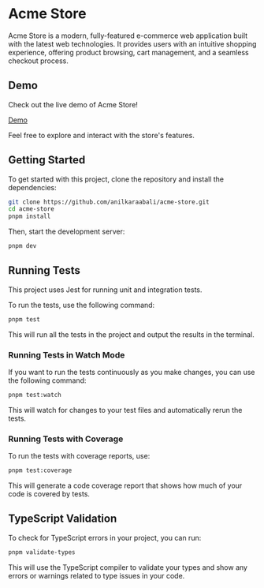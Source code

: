 # Acme Store

Acme Store is a modern, fully-featured e-commerce web application built with the latest web technologies. It provides users with an intuitive shopping experience, offering product browsing, cart management, and a seamless checkout process.

## Demo

Check out the live demo of Acme Store!

[Demo](https://acme-store-kappa.vercel.app/)

Feel free to explore and interact with the store's features.

## Getting Started

To get started with this project, clone the repository and install the dependencies:

```bash
git clone https://github.com/anilkaraabali/acme-store.git
cd acme-store
pnpm install
```

Then, start the development server:

```bash
pnpm dev
```

## Running Tests

This project uses Jest for running unit and integration tests.

To run the tests, use the following command:

```bash
pnpm test
```

This will run all the tests in the project and output the results in the terminal.

### Running Tests in Watch Mode

If you want to run the tests continuously as you make changes, you can use the following command:

```bash
pnpm test:watch
```

This will watch for changes to your test files and automatically rerun the tests.

### Running Tests with Coverage

To run the tests with coverage reports, use:

```bash
pnpm test:coverage
```

This will generate a code coverage report that shows how much of your code is covered by tests.

## TypeScript Validation

To check for TypeScript errors in your project, you can run:

```bash
pnpm validate-types
```

This will use the TypeScript compiler to validate your types and show any errors or warnings related to type issues in your code.

